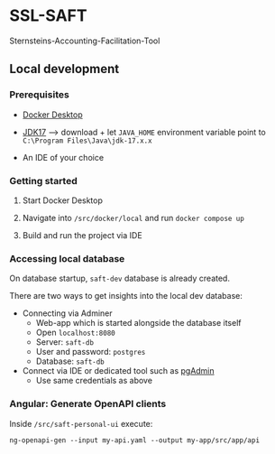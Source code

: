 # SSL-SAFT

Sternsteins-Accounting-Facilitation-Tool

## Local development

### Prerequisites

- [Docker Desktop](https://www.docker.com/products/docker-desktop/)

- [JDK17](https://www.oracle.com/java/technologies/downloads/#jdk17-windows) --> download + let `JAVA_HOME` environment variable point to `C:\Program Files\Java\jdk-17.x.x`

- An IDE of your choice

### Getting started

1. Start Docker Desktop

2. Navigate into `/src/docker/local` and run `docker compose up`

3. Build and run the project via IDE

### Accessing local database

On database startup, `saft-dev` database is already created.

There are two ways to get insights into the local dev database:

- Connecting via Adminer
  - Web-app which is started alongside the database itself
  - Open `localhost:8080`
  - Server: `saft-db`
  - User and password: `postgres`
  - Database: `saft-db`
- Connect via IDE or dedicated tool such as [pgAdmin](https://www.pgadmin.org/)
  - Use same credentials as above

### Angular: Generate OpenAPI clients

Inside `/src/saft-personal-ui` execute:

```text
ng-openapi-gen --input my-api.yaml --output my-app/src/app/api
```
